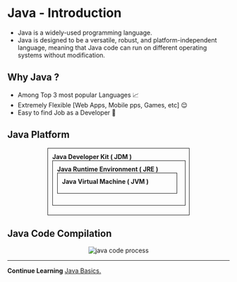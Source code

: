# Java - Introduction

- Java is a widely-used programming language.
- Java is designed to be a versatile, robust, and platform-independent language, meaning that Java code can run on different operating systems without modification.

## Why Java ?
- Among Top 3 most popular Languages 📈
- Extremely Flexible [Web Apps, Mobile pps, Games, etc] 😌
- Easy to find Job as a Developer 💸

## Java Platform
<div style="display:flex; justify-content:center;">
<div style="width: 300px; padding:10px; height: 130px; border: 1px solid;"> <strong>Java Developer Kit ( JDM )</strong>
<div style="width: 280px; padding:10px; height: 80px; border: 1px solid;">
<strong>Java Runtime Environment ( JRE )</strong>
<div style="width: 250px; padding:10px; height: 25px; border: 1px solid;">
<strong>Java Virtual Machine ( JVM )</strong>
</div>
</div>
</div>
</div>

## Java Code Compilation

<div style="display:flex; justify-content:center;">
<img alt="java code process" src="https://techvidvan.com/tutorials/wp-content/uploads/sites/2/2020/06/Java-Virtual-Machine-normal-image.jpg">
</div>

<hr>

**Continue Learning** [Java Basics.](./java-basics.md)